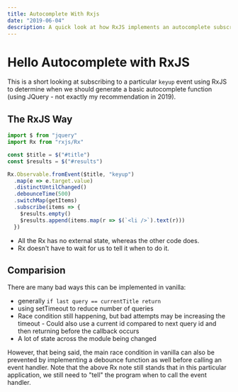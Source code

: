 ```yaml
---
title: Autocomplete With Rxjs
date: "2019-06-04"
description: A quick look at how RxJS implements an autocomplete subscription.
---
```


# Hello Autocomplete with RxJS

This is a short looking at subscribing to a particular `keyup` event using RxJS to determine when we should generate a basic autocomplete function (using JQuery - not exactly my recommendation in 2019).

## The RxJS Way

```javascript
import $ from "jquery"
import Rx from "rxjs/Rx"

const $title = $("#title")
const $results = $("#results")

Rx.Observable.fromEvent($title, "keyup")
  .map(e => e.target.value)
  .distinctUntilChanged()
  .debounceTime(500)
  .switchMap(getItems)
  .subscribe(items => {
    $results.empty()
    $results.append(items.map(r => $(`<li />`).text(r)))
  })
```

- All the Rx has no external state, whereas the other code does.
- Rx doesn't have to wait for us to tell it when to do it.

## Comparision

There are many bad ways this can be implemented in vanilla:

- generally `if last query == currentTitle return`
- using setTimeout to reduce number of queries
- Race condition still happening, but bad attempts may be increasing the timeout - Could also use a current id compared to next query id and then returning before the callback occurs
- A lot of state across the module being changed

However, that being said, the main race condition in vanilla can also be prevented by implementing a debounce function as well before calling an event handler. Note that the above Rx note still stands that in this particular application, we still need to "tell" the program when to call the event handler.

